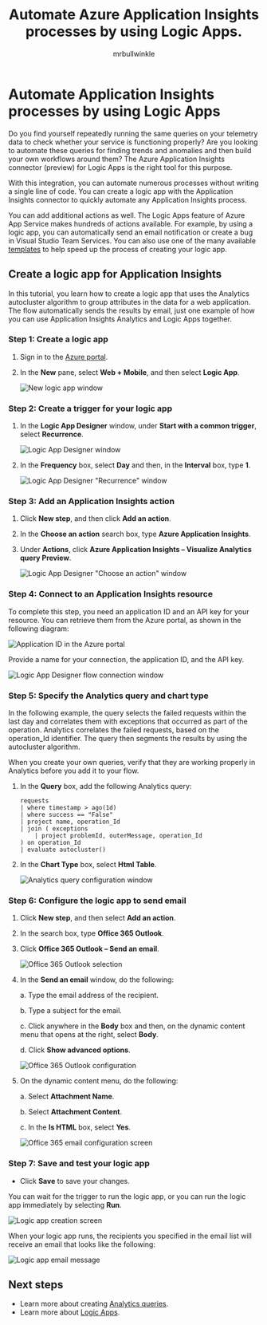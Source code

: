 ﻿---
title: Automate Azure Application Insights processes by using Logic Apps.
description: Learn how you can quickly automate repeatable processes by adding the Application Insights connector to your logic app.
services: application-insights
documentationcenter: ''
author: mrbullwinkle
manager: carmonm
ms.service: application-insights
ms.workload: tbd
ms.tgt_pltfrm: ibiza
ms.devlang: na
ms.topic: article
ms.date: 06/29/2017
ms.author: mbullwin
---

# Automate Application Insights processes by using Logic Apps

Do you find yourself repeatedly running the same queries on your telemetry data to check whether your service is functioning properly? Are you looking to automate these queries for finding trends and anomalies and then build your own workflows around them? The Azure Application Insights connector (preview) for Logic Apps is the right tool for this purpose.

With this integration, you can automate numerous processes without writing a single line of code. You can create a logic app with the Application Insights connector to quickly automate any Application Insights process. 

You can add additional actions as well. The Logic Apps feature of Azure App Service makes hundreds of actions available. For example, by using a logic app, you can automatically send an email notification or create a bug in Visual Studio Team Services. You can also use one of the many available [templates](https://docs.microsoft.com/azure/logic-apps/logic-apps-use-logic-app-templates) to help speed up the process of creating your logic app. 

## Create a logic app for Application Insights

In this tutorial, you learn how to create a logic app that uses the Analytics autocluster algorithm to group attributes in the data for a web application. The flow automatically sends the results by email, just one example of how you can use Application Insights Analytics and Logic Apps together. 

### Step 1: Create a logic app
1. Sign in to the [Azure portal](https://portal.azure.com).
2. In the **New** pane, select **Web + Mobile**, and then select **Logic App**.

    ![New logic app window](./media/automate-with-logic-apps/logicapp1.png)

### Step 2: Create a trigger for your logic app
1. In the **Logic App Designer** window, under **Start with a common trigger**, select **Recurrence**.

    ![Logic App Designer window](./media/automate-with-logic-apps/logicapp2.png)

2. In the **Frequency** box, select **Day** and then, in the **Interval** box, type **1**.

    ![Logic App Designer "Recurrence" window](./media/automate-with-logic-apps/step2b.png)

### Step 3: Add an Application Insights action
1. Click **New step**, and then click **Add an action**.

2. In the **Choose an action** search box, type **Azure Application Insights**.

3. Under **Actions**, click **Azure Application Insights – Visualize Analytics query Preview**.

    ![Logic App Designer "Choose an action" window](./media/automate-with-logic-apps/flow2.png)

### Step 4: Connect to an Application Insights resource

To complete this step, you need an application ID and an API key for your resource. You can retrieve them from the Azure portal, as shown in the following diagram:

![Application ID in the Azure portal](./media/automate-with-logic-apps/appid.png) 

Provide a name for your connection, the application ID, and the API key.

![Logic App Designer flow connection window](./media/automate-with-logic-apps/flow3.png)

### Step 5: Specify the Analytics query and chart type
In the following example, the query selects the failed requests within the last day and correlates them with exceptions that occurred as part of the operation. Analytics correlates the failed requests, based on the operation_Id identifier. The query then segments the results by using the autocluster algorithm. 

When you create your own queries, verify that they are working properly in Analytics before you add it to your flow.

1. In the **Query** box, add the following Analytics query: 

    ```
    requests
    | where timestamp > ago(1d)
    | where success == "False"
    | project name, operation_Id
    | join ( exceptions
        | project problemId, outerMessage, operation_Id
    ) on operation_Id
    | evaluate autocluster()
    ```

2. In the **Chart Type** box, select **Html Table**.

    ![Analytics query configuration window](./media/automate-with-logic-apps/flow4.png)

### Step 6: Configure the logic app to send email

1. Click **New step**, and then select **Add an action**.

2. In the search box, type **Office 365 Outlook**.

3. Click **Office 365 Outlook – Send an email**.

    ![Office 365 Outlook selection](./media/automate-with-logic-apps/flow2b.png)

4. In the **Send an email** window, do the following:

   a. Type the email address of the recipient.

   b. Type a subject for the email.

   c. Click anywhere in the **Body** box and then, on the dynamic content menu that opens at the right, select **Body**.

   d. Click **Show advanced options**.

      ![Office 365 Outlook configuration](./media/automate-with-logic-apps/flow5.png)

5. On the dynamic content menu, do the following:

    a. Select **Attachment Name**.

    b. Select **Attachment Content**.
    
    c. In the **Is HTML** box, select **Yes**.

      ![Office 365 email configuration screen](./media/automate-with-logic-apps/flow7.png)

### Step 7: Save and test your logic app
* Click **Save** to save your changes.

You can wait for the trigger to run the logic app, or you can run the logic app immediately by selecting **Run**.

![Logic app creation screen](./media/automate-with-logic-apps/step7.png)

When your logic app runs, the recipients you specified in the email list will receive an email that looks like the following:

![Logic app email message](./media/automate-with-logic-apps/flow9.png)

## Next steps

- Learn more about creating [Analytics queries](app-insights-analytics-using.md).
- Learn more about [Logic Apps](https://docs.microsoft.com/azure/logic-apps/logic-apps-what-are-logic-apps).



<!--Link references-->





